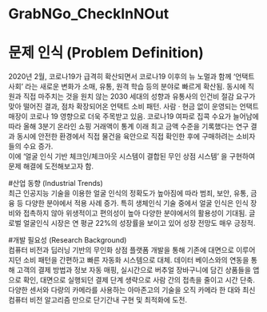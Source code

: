 # GrabNGo_CheckInNOut

# 문제 인식 (Problem Definition) <br>
2020년 2월, 코로나19가 급격히 확산되면서 코로나19 이후의
뉴 노멀과 함께 ‘언택트 사회’ 라는 새로운 변화가 소매, 유통, 원격 학습 등의
분야로 빠르게 확산됨. 
동시에 직원과 직접 마주치는 것을 원치 않는 2030 세대의 성향과
유통사의 인건비 절감 요구가 맞아 떨어진 결과, 점차 확장되어온 언택트 소비 패턴. 
사람 · 현금 없이 운영되는 언택트 매장이 코로나 19 영향으로 더욱 주목받고 있음.
코로나19 여파로 집콕 수요가 늘어남에 따라 올해 3분기 온라인 쇼핑 거래액이
통계 이래 최고 금액 수준을 기록했다는 연구 결과
동시에 안전한 환경에서 직접 물건을 육안으로 직접 확인한 후에 구매하려는
소비자들의 수요 증가.  
이에 ‘얼굴 인식 기반 체크인/체크아웃 시스템이 결합된 무인 상점 시스템’ 을 구현하여
문제 해결에 도전해보고자 함.

#산업 동향 (Industrial Trends) <br>
최근 인공지능 기술을 이용한 얼굴 인식의 정확도가 높아짐에 따라
범죄, 보안, 유통, 금융 등 다양한 분야에서 적용 사례 증가.
특히 생체인식 기술 중에서 얼굴 인식은 인식 장비와 접촉하지 않아
위생적이고 편의성이 높아 다양한 분야에서의 활용성이 기대됨.
글로벌 얼굴인식 시장은 연 평균 22%의 성장률을 보이고 있어
성장 전망도 매우 긍정적.

#개발 필요성 (Research Background) <br>
컴퓨터 비전과 딥러닝 기반의  무인화 상점 플랫폼 개발을 통해
기존에 대면으로 이루어지던 소비 패턴을 간편하고 빠른 자동화 시스템으로 대체.
데이터 베이스와의 연동을 통해 고객의 결제 방법과 정보 자동 매핑,
실시간으로 버추얼 장바구니에 담긴 상품들을 앱으로 확인, 
대면으로 실행되던 결제 단계 생략으로 사람 간의 접촉을 줄이고 시간 단축.
다양한 센서와 다량의 카메라를 사용하는 아마존고의 기술을
오직 카메라 한 대와 최신 컴퓨터 비전 알고리즘 만으로 단기간내 구현 및 최적화에 도전.
